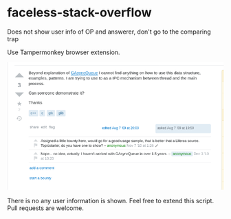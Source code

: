# faceless-stack-overflow
Does not show user info of OP and answerer, don't go to the comparing trap

Use Tampermonkey browser extension.


![screenshot](screenshots/1.png)

There is no any user information is shown. Feel free to extend this script. Pull requests are welcome.
